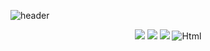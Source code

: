 ![header](https://capsule-render.vercel.app/api?type=waving&color=auto&height=300&section=header&text=binscot%20&fontSize=30)


<div align=center> 
  <img src="https://img.shields.io/badge/java-007396?style=for-the-badge&logo=java&logoColor=white">
  <img src="https://img.shields.io/badge/springboot-6DB33F?style=for-the-badge&logo=springboot&logoColor=white">
  <img src="https://img.shields.io/badge/mysql-4479A1?style=for-the-badge&logo=mysql&logoColor=white">
<img alt="Html" src ="https://img.shields.io/badge/#3776AB.svg?&style=for-the-badge&logo=벳지내 글자&logoColor=벳지 글자 색"/>
</div>

<br/>
<!--
**binscot/binscot** is a ✨ _special_ ✨ repository because its `README.md` (this file) appears on your GitHub profile.

Here are some ideas to get you started:

- 🔭 I’m currently working on ...
- 🌱 I’m currently learning ...
- 👯 I’m looking to collaborate on ...
- 🤔 I’m looking for help with ...
- 💬 Ask me about ...
- 📫 How to reach me: ...
- 😄 Pronouns: ...
- ⚡ Fun fact: ...
-->
